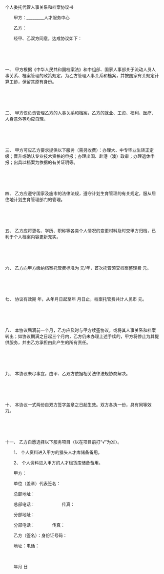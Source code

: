



个人委托代管人事关系和档案协议书



 

　　甲方：_________人才服务中心

　　乙方：　　

　　经甲、乙双方同意，达成协议如下：

　　

　　

一、
甲方根据《中华人民共和国档案法》和中组部、国家人事部关于流动人员人事关系、档案管理的政策规定，为乙方管理人事关系和档案，并按国家有关规定计算工龄，保留其原有身份。

　　

　　

二、
甲方仅负责管理乙方的人事关系和档案，乙方的就业、工资、福利、医疗、人身意外等均应自理。

　　

　　

三、
甲方可应乙方要求提供以下服务（需另收费）：办理大、中专毕业生转正定级；晋升或确认专业技术资格的申报；办理出国、赴港（澳）政审；办理退休申报；出具以档案为依据的有关证明等。

　　

　　

四、
乙方应遵守国家及施市的法律法规，遵守计划生育管理的有关规定，服从居住地计划生育管理部门的管理。

　　

　　

五、
乙方应将更名、学历、职称等各类个人情况的变更材料及时交甲方归档，已利于个人档案内容更新充实。

　　

　　

六、
乙方向甲方缴纳档案托管费标准为 元/年，首次托管须交档案整理费 元。

　　

　　

七、
协议有效期 年，从年月日起至年 月日止，档案托管费共计人民币 元。

　　

　　

八、
本协议届满前一个月，乙方应及时与甲方续签协议，或将其人事关系和档案转出；如协议期满之日起三个月内，乙方仍未办理上述手续的，甲方将停止为其提供服务，并由乙方承担由此产生的所有责任。

　　

　　

九、
本协议未尽事宜，由甲、乙双方依据相关法律法规协商解决。

　　

　　

十、
本协议一式两份自双方签字盖章之日起生效。双方各执一份，具有同等效力。

　　

　　

十一、
乙方自愿选择以下服务项目（以在项目前打“√”为准）。

　　1、 个人资料进入甲方的猎头人才库储备备用。

　　2、 个人资料进入甲方的人才租赁库储备备用。　　

　　甲方：

　　单位（盖章）代表签名：　　

　　总部地址：

　　总部电话：　　　　　　 传真：

　　分部地址：

　　分部电话：　　　　传真：　　

　　乙方（签名）：身份证号码：

　　地址：电话：

　　


 　　年月 日
 
　　



　　